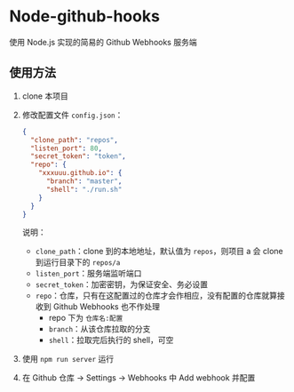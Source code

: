 # Node-github-hooks

使用 Node.js 实现的简易的 Github Webhooks 服务端



## 使用方法

1. clone 本项目

2. 修改配置文件 `config.json`：

    ```JSON
    {
      "clone_path": "repos",
      "listen_port": 80,
      "secret_token": "token",
      "repo": {
        "xxxuuu.github.io": {
          "branch": "master",
          "shell": "./run.sh"
        }
      }
    }
    
    ```

    说明：

    - `clone_path`：clone 到的本地地址，默认值为 `repos`，则项目 a 会 clone 到运行目录下的 `repos/a`
    - `listen_port`：服务端监听端口
    - `secret_token`：加密密钥，为保证安全、务必设置
    - `repo`：仓库，只有在这配置过的仓库才会作相应，没有配置的仓库就算接收到 Github Webhooks 也不作处理
        - repo 下为 `仓库名:配置`
        - `branch`：从该仓库拉取的分支
        - `shell`：拉取完后执行的 shell，可空

3. 使用 `npm run server` 运行

4. 在 Github 仓库 -> Settings -> Webhooks 中 Add webhook 并配置


